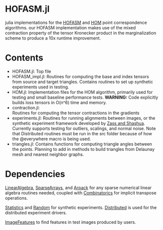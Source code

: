 HOFASM.jl
=====

julia implementations for the [HOFASM](https://www.ri.cmu.edu/pub_files/2014/3/Manuscript_Soonyong.pdf) and [HOM](https://ieeexplore.ieee.org/document/5432196) point correspondence algorithms. our HOFASM implementation makes use of the mixed contraction property of the tensor Kronecker product in the marginalization scheme to produce a 10x runtime improvement. 


Contents
========
 * HOFASM.jl: 
   Top file
 * HOFASM_impl.jl: 
   Routines for computing the base and index tensors from source and target triangles. Contains routines to set up synthetic experiments used in testing. 
 * HOM.jl: 
   Implementation files for the HOM algorithm, primarily used for testing and small baseline performance tests.
   **WARNING:** Code explicitly builds loss tensors in O(n^6) time and memory. 
 * contraction.jl:     
   Routines for computing the tensor contractions in the gradients
 * experiments.jl:
 Routines for running alignments between images, or the synthetic experiment framework developed by [Zass and Shashua](https://www.cse.huji.ac.il/~shashua/papers/matching-cvpr08.pdf). Currently supports testing for outliers, scalings, and normal noise. Note that Distributed routines must be run in the src folder because of how the @everywhere macro is being used. 
* triangles.jl: 
  Contains functions for computing triangle angles between the points. Planning to add in methods to build triangles from Delaunay mesh and nearest neighbor graphs. 
    
Dependencies
===========
[LinearAlgebra](https://docs.julialang.org/en/v1/stdlib/LinearAlgebra/), [SparseArrays](https://docs.julialang.org/en/v1/stdlib/SparseArrays/), and [Arpack](https://github.com/JuliaLinearAlgebra/Arpack.jl) for any sparse numerical linear algebra routines needed, coupled with [Combinatorics](https://github.com/JuliaMath/Combinatorics.jl) for implicit transpose operations. 

[Statistics](https://docs.julialang.org/en/v1/stdlib/Statistics/) and [Random](https://docs.julialang.org/en/v1/stdlib/Random/) for synthetic experiments. [Distributed](https://docs.julialang.org/en/v1/stdlib/Distributed/) is used for the distributed experiment drivers. 

[ImageFeatures](https://juliaimages.org/ImageFeatures.jl/stable/) to find features in test images produced by users. 


